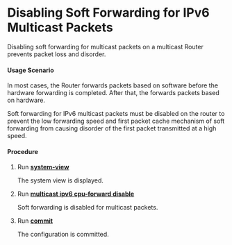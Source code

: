 Disabling Soft Forwarding for IPv6 Multicast Packets
====================================================

Disabling soft forwarding for multicast packets on a multicast Router prevents packet loss and disorder.

#### Usage Scenario

In most cases, the Router forwards packets based on software before the hardware forwarding is completed. After that, the forwards packets based on hardware.

Soft forwarding for IPv6 multicast packets must be disabled on the router to prevent the low forwarding speed and first packet cache mechanism of soft forwarding from causing disorder of the first packet transmitted at a high speed.


#### Procedure

1. Run [**system-view**](cmdqueryname=system-view)
   
   
   
   The system view is displayed.
2. Run [**multicast ipv6 cpu-forward disable**](cmdqueryname=multicast+ipv6+cpu-forward+disable)
   
   
   
   Soft forwarding is disabled for multicast packets.
3. Run [**commit**](cmdqueryname=commit)
   
   
   
   The configuration is committed.